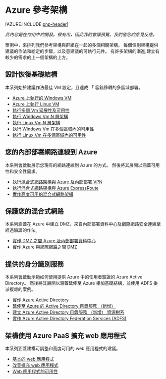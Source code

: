 
<properties
   pageTitle="Azure 指南 |模式和實務 |Microsoft Azure"
   description="Azure 參考架構"
   services=""
   documentationCenter="na"
   authors="bennage"
   manager="marksou"
   editor=""
   tags=""/>

<tags
   ms.service="guidance"
   ms.devlang="na"
   ms.topic="article"
   ms.tgt_pltfrm="na"
   ms.workload="na"
   ms.date="10/24/2016"
   ms.author="christb"/>

# <a name="azure-reference-architectures"></a>Azure 參考架構

[AZURE.INCLUDE [pnp-header](../../includes/guidance-pnp-header-include.md)]

_此內容是在作用中的開發。很有用，因此我們會讓預覽。我們值您的意見反應。_

案例中，來排列我們參考架構與群組在一起的多個相關架構。
每個個別架構提供建議的作法和給定的步驟，以及意建議的可執行元件。
有許多架構的漸進;建立有較少的需求的上一個架構的上方。

## <a name="designing-your-infrastructure-for-resiliency"></a>設計恢復基礎結構

本系列始於建議作法最佳 VM 設定，且達成 「 容錯移轉的多區域部署。

- [Azure 上執行的 Windows VM](guidance-compute-single-vm.md)
- [Azure 上執行 Linux VM](guidance-compute-single-vm-linux.md)
- [執行多個 Vm 延展性及可用性](guidance-compute-multi-vm.md)
- [執行 Windows Vm N 層架構](guidance-compute-n-tier-vm.md)
- [執行 Linux Vm N 層架構](guidance-compute-n-tier-vm-linux.md)
- [執行 Windows Vm 在多個區域內的可用性](guidance-compute-multiple-datacenters.md)
- [執行 Linux Vm 在多個區域內的可用性](guidance-compute-multiple-datacenters-linux.md)

## <a name="connecting-your-on-premises-network-to-azure"></a>您的內部部署網路連線到 Azure

本系列會啟動展示您現有的網路連線到 Azure 的方式。 然後將其展開以涵蓋可用性和安全性需求。

- [執行混合式網路架構與 Azure 及內部部署 VPN](guidance-hybrid-network-vpn.md)
- [執行混合式網路架構與 Azure ExpressRoute](guidance-hybrid-network-expressroute.md)
- [實作高度可用的混合式網路架構](guidance-hybrid-network-expressroute-vpn-failover.md)

## <a name="securing-your-hybrid-network"></a>保護您的混合式網路

本系列涵蓋在 Azure 中建立 DMZ，來自內部部署資料中心及網際網路安全連線至經過驗證的作法。

- [實作 DMZ 之間 Azure 及內部部署資料中心](guidance-iaas-ra-secure-vnet-hybrid.md)
- [實作 Azure 與網際網路之間 DMZ](guidance-iaas-ra-secure-vnet-dmz.md)

## <a name="providing-identity-services"></a>提供的身分識別服務

本系列會啟動示範如何使用提供 Azure 中的使用者驗證的 Azure Active Directory。 然後將其展開以涵蓋延伸至 Azure 相加基礎結構，並使用 ADFS 委派複雜的案例。

- [實作 Azure Active Directory](./guidance-identity-aad.md)
- [延伸至 Azure 的 Active Directory 目錄服務 （新增）](./guidance-identity-adds-extend-domain.md)
- [建立 Azure Active Directory 目錄服務 （新增） 資源樹系](./guidance-identity-adds-resource-forest.md)
- [實作 Azure Active Directory Federation Services (ADFS)](./guidance-identity-adfs.md)

## <a name="architecting-scalable-web-application-using-azure-paas"></a>架構使用 Azure PaaS 擴充 web 應用程式

本系列涵蓋建構可調整和高度可用的 web 應用程式的建議。 

- [基本的 web 應用程式](guidance-web-apps-basic.md)
- [改善擴充 web 應用程式](guidance-web-apps-scalability.md)
- [Web 應用程式的可用性](guidance-web-apps-multi-region.md)
